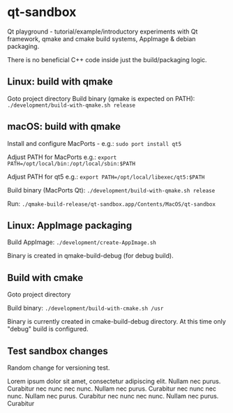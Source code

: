 # qt-sandbox
Qt playground - tutorial/example/introductory experiments with Qt framework,
qmake and cmake build systems, AppImage & debian packaging.

There is no beneficial C++ code inside just the build/packaging logic.

## Linux: build with qmake
Goto project directory
Build binary (qmake is expected on PATH): `./development/build-with-qmake.sh release`

## macOS: build with qmake
Install and configure MacPorts - e.g.: `sudo port install qt5`

Adjust PATH for MacPorts e.g.: `export PATH=/opt/local/bin:/opt/local/sbin:$PATH`

Adjust PATH for qt5 e.g.: `export PATH=/opt/local/libexec/qt5:$PATH`

Build binary (MacPorts Qt): `./development/build-with-qmake.sh release`

Run: `./qmake-build-release/qt-sandbox.app/Contents/MacOS/qt-sandbox`

## Linux: AppImage packaging
Build AppImage: `./development/create-AppImage.sh`

Binary is created in qmake-build-debug (for debug build).

## Build with cmake
Goto project directory

Build binary: `./development/build-with-cmake.sh /usr`

Binary is currently created in cmake-build-debug directory. At this time only
"debug" build is configured.


## Test sandbox changes
Random change for versioning test.

Lorem ipsum dolor sit amet, consectetur adipiscing elit. Nullam nec purus.
Curabitur nec nunc nec nunc. Nullam nec purus. Curabitur nec nunc nec nunc.
Nullam nec purus. Curabitur nec nunc nec nunc. Nullam nec purus. Curabitur
